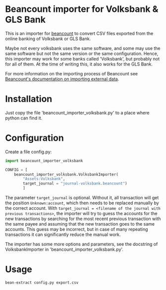 # Beancount importer for Volksbank & GLS Bank

This is an importer for [beancount](https://github.com/beancount/beancount) to convert CSV files exported from the online banking of Volksbank or GLS Bank. 

Maybe not every volksbank uses the same software, and some may use the same software but not the same version or the same configuration. Hence, this importer may work for some banks called 'Volksbank', but probably not for all of them. At the time of writing this, it also works for the GLS Bank.

For more information on the importing process of Beancount see [Beancount's documentation on importing external data](https://beancount.github.io/docs/importing_external_data.html).

# Installation
Just copy the file 'beancount_importer_volksbank.py' to a place where python can find it. 

# Configuration

Create a file config.py:
```python
import beancount_importer_volksbank

CONFIG = [
    beancount_importer_volksbank.VolksbankImporter(
        "Assets:Volksbank",
        target_journal = "journal-volksbank.beancount")
        ]
```
The parameter `target_journal` is optional. Without it, all transaction will get the position `Unknown:account`, which then needs to be replaced manually by the correct account. With `target_journal = <filename of the journal with previous transactions>`, the importer will try to guess the accounts for the new transactions by searching for the most recent previous transaction with the same payee and assuming that the new transaction goes to the same accounts. This guess may be incorrect, but in case of many repeating transactions it can significantly reduce the manual work.

The importer has some more options and parameters, see the docstring of VolksbankImporter in 'beancount_importer_volksbank.py'.

# Usage

```bash
bean-extract config.py export.csv
```


